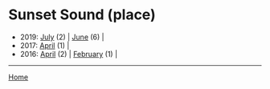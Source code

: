 # Sunset Sound (place)

  * 2019: 
      [July](./sunset-sound-place-2019-07.md) (2) | 
      [June](./sunset-sound-place-2019-06.md) (6) | 
  * 2017: 
      [April](./sunset-sound-place-2017-04.md) (1) | 
  * 2016: 
      [April](./sunset-sound-place-2016-04.md) (2) | 
      [February](./sunset-sound-place-2016-02.md) (1) | 

----

[Home](../)
